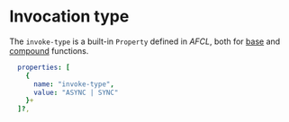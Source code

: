 # Invocation type

The `invoke-type` is a built-in `Property` defined in *AFCL*, both for [base](./base.md) and [compound](./compound) functions. 

````yaml
  properties: [
    {
      name: "invoke-type",
      value: "ASYNC | SYNC"
    }+
  ]?,
````
